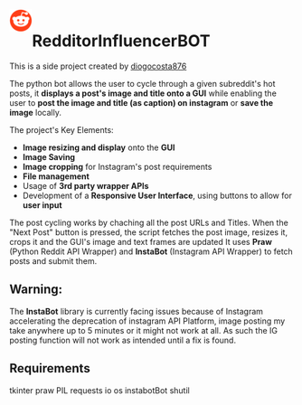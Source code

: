<img align="left" width="40" height="40" src="https://raw.githubusercontent.com/diogocosta876/IGRedditorBot/main/logo.png">

# RedditorInfluencerBOT

This is a side project created by [diogocosta876](https://github.com/diogocosta876)

The python bot allows the user to cycle through a given subreddit's hot posts, it **displays a post's image and title onto a GUI** while enabling the user to **post the image and title (as caption) on instagram** or **save the image** locally.

The project's Key Elements:
* **Image resizing and display** onto the **GUI**
* **Image Saving**
* **Image cropping** for Instagram's post requirements
* **File management**
* Usage of **3rd party wrapper APIs**
* Development of a **Responsive User Interface**, using buttons to allow for **user input**

The post cycling works by chaching all the post URLs and Titles. When the "Next Post" button is pressed, the script fetches the post image, resizes it, crops it and the GUI's image and text frames are updated 
It uses **Praw** (Python Reddit API Wrapper) and **InstaBot** (Instagram API Wrapper) to fetch posts and submit them.

[cult-img]:     https://external-preview.redd.it/iDdntscPf-nfWKqzHRGFmhVxZm4hZgaKe5oyFws-yzA.png?auto=webp&s=38648ef0dc2c3fce76d5e1d8639234d8da0152b2
## Warning:
The **InstaBot** library is currently facing issues because of Instagram accelerating the deprecation of instagram API Platform, image posting my take anywhere up to 5 minutes or it might not work at all. As such the IG posting function will not work as intended until a fix is found.

## Requirements
tkinter
praw
PIL
requests
io
os
instabotBot
shutil
